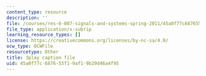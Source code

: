 ```yaml
---
content_type: resource
description: ''
file: /courses/res-6-007-signals-and-systems-spring-2011/45a0f77c687655f19af19b29d46a4f95_HKMY-8BqWWw.vtt
file_type: application/x-subrip
learning_resource_types: []
license: https://creativecommons.org/licenses/by-nc-sa/4.0/
ocw_type: OCWFile
resourcetype: Other
title: 3play caption file
uid: 45a0f77c-6876-55f1-9af1-9b29d46a4f95
---
```

